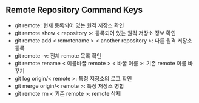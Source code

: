<h2>Remote Repository Command Keys</h2>
  <ul>
    <li>git remote: 현재 등록되어 있는 원격 저장소 확인</li>
    <li>git remote show &lt repository &gt: 등록되어 있는 원격 저장소 정보 확인</li>
    <li>git remote add &lt remotename &gt &lt another repository &gt: 다른 원격 저장소 등록 </li>
    <li>git remote -v: 전체 remote 목록 확인</li>
    <li>git remote rename &lt 이름바꿀 remote &gt &lt 바꿀 이름 &gt: 기존 remote 이름 바꾸기</li>
    <li>git log origin/&lt remote &gt: 특정 저장소의 로그 확인</li>
    <li>git merge origin/&lt remote &gt: 특정 저장소 병합</li>
    <li>git remote rm &lt 기존 remote &gt: remote 삭제</li>
  </ul>
